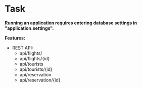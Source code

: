 # Task

**Running an application requires entering database settings in "application.settings".** 

**Features:**
 - REST API: 
   - api/flights/
   - api/flights/{id}
   - api/tourists
   - api/tourists/{id}
   - api/reservation
   - api/reservation/{id}
      



